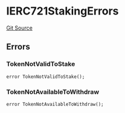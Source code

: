 # IERC721StakingErrors
[Git Source](https://github.com/thrackle-io/tron/blob/ce8f3ce20cc777375e5a3cbfcde63db2607acc28/src/common/IErrors.sol)


## Errors
### TokenNotValidToStake

```solidity
error TokenNotValidToStake();
```

### TokenNotAvailableToWithdraw

```solidity
error TokenNotAvailableToWithdraw();
```

